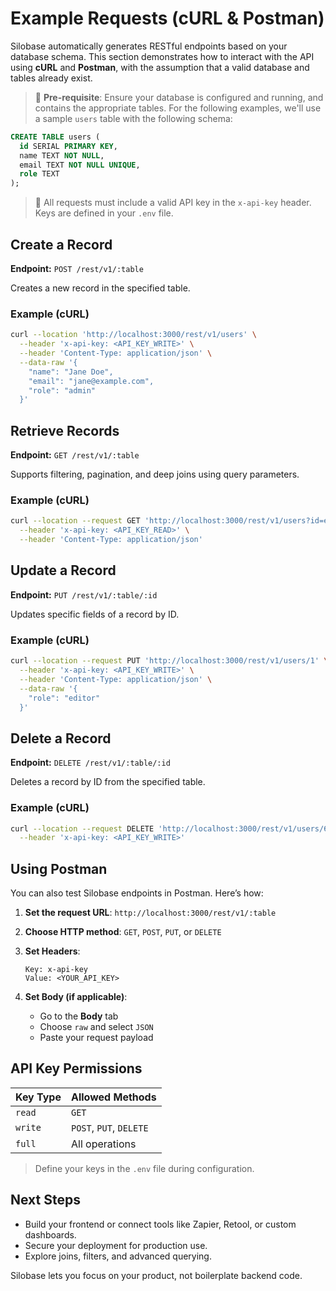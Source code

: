 # Example Requests (cURL & Postman)

Silobase automatically generates RESTful endpoints based on your database schema. This section demonstrates how to interact with the API using **cURL** and **Postman**, with the assumption that a valid database and tables already exist.

> 🧠 **Pre-requisite**: Ensure your database is configured and running, and contains the appropriate tables. For the following examples, we'll use a sample `users` table with the following schema:

```sql
CREATE TABLE users (
  id SERIAL PRIMARY KEY,
  name TEXT NOT NULL,
  email TEXT NOT NULL UNIQUE,
  role TEXT
);
````

> 🔐 All requests must include a valid API key in the `x-api-key` header. Keys are defined in your `.env` file.

## Create a Record

**Endpoint:** `POST /rest/v1/:table`

Creates a new record in the specified table.

### Example (cURL)

```bash
curl --location 'http://localhost:3000/rest/v1/users' \
  --header 'x-api-key: <API_KEY_WRITE>' \
  --header 'Content-Type: application/json' \
  --data-raw '{
    "name": "Jane Doe",
    "email": "jane@example.com",
    "role": "admin"
  }'
```

## Retrieve Records

**Endpoint:** `GET /rest/v1/:table`

Supports filtering, pagination, and deep joins using query parameters.

### Example (cURL)

```bash
curl --location --request GET 'http://localhost:3000/rest/v1/users?id=eq.1&select=firstname' \
  --header 'x-api-key: <API_KEY_READ>' \
  --header 'Content-Type: application/json'
```

## Update a Record

**Endpoint:** `PUT /rest/v1/:table/:id`

Updates specific fields of a record by ID.

### Example (cURL)

```bash
curl --location --request PUT 'http://localhost:3000/rest/v1/users/1' \
  --header 'x-api-key: <API_KEY_WRITE>' \
  --header 'Content-Type: application/json' \
  --data-raw '{
    "role": "editor"
  }'
```


## Delete a Record

**Endpoint:** `DELETE /rest/v1/:table/:id`

Deletes a record by ID from the specified table.

### Example (cURL)

```bash
curl --location --request DELETE 'http://localhost:3000/rest/v1/users/6' \
  --header 'x-api-key: <API_KEY_WRITE>'
```


## Using Postman

You can also test Silobase endpoints in Postman. Here’s how:

1. **Set the request URL**: `http://localhost:3000/rest/v1/:table`
2. **Choose HTTP method**: `GET`, `POST`, `PUT`, or `DELETE`
3. **Set Headers**:

   ```
   Key: x-api-key
   Value: <YOUR_API_KEY>
   ```
4. **Set Body (if applicable)**:

   * Go to the **Body** tab
   * Choose `raw` and select `JSON`
   * Paste your request payload


## API Key Permissions

| Key Type | Allowed Methods           |
| -------- | ------------------------- |
| `read`   | `GET`                     |
| `write`  | `POST`, `PUT`, `DELETE` |
| `full`   | All operations            |

> Define your keys in the `.env` file during configuration.


## Next Steps

* Build your frontend or connect tools like Zapier, Retool, or custom dashboards.
* Secure your deployment for production use.
* Explore joins, filters, and advanced querying.

Silobase lets you focus on your product, not boilerplate backend code.
